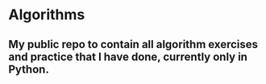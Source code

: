 # Algorithms
## My public repo to contain all algorithm exercises and practice that I have done, currently only in Python.
